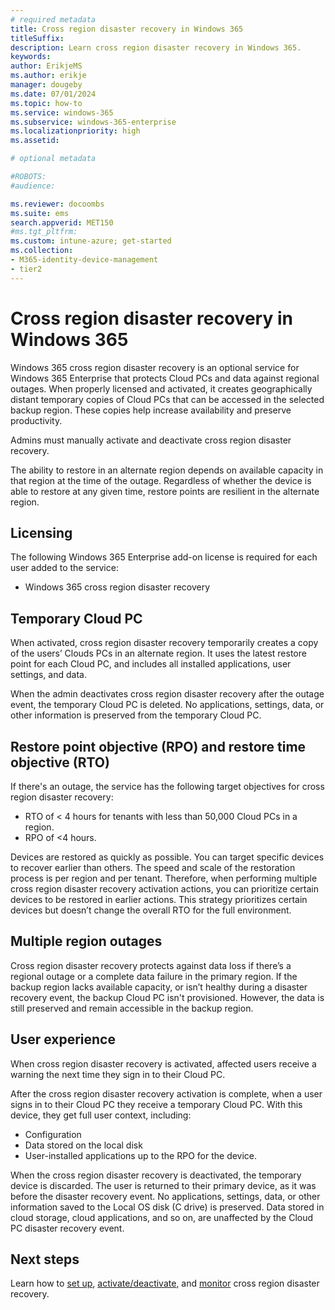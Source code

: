 ```yaml
---
# required metadata
title: Cross region disaster recovery in Windows 365
titleSuffix:
description: Learn cross region disaster recovery in Windows 365.
keywords:
author: ErikjeMS
ms.author: erikje
manager: dougeby
ms.date: 07/01/2024
ms.topic: how-to
ms.service: windows-365
ms.subservice: windows-365-enterprise
ms.localizationpriority: high
ms.assetid: 

# optional metadata

#ROBOTS:
#audience:

ms.reviewer: docoombs
ms.suite: ems
search.appverid: MET150
#ms.tgt_pltfrm:
ms.custom: intune-azure; get-started
ms.collection:
- M365-identity-device-management
- tier2
---
```


# Cross region disaster recovery in Windows 365

Windows 365 cross region disaster recovery is an optional service for Windows 365 Enterprise that protects Cloud PCs and data against regional outages. When properly licensed and activated, it creates geographically distant temporary copies of Cloud PCs that can be accessed in the selected backup region. These copies help increase availability and preserve productivity.

Admins must manually activate and deactivate cross region disaster recovery.

The ability to restore in an alternate region depends on available capacity in that region at the time of the outage. Regardless of whether the device is able to restore at any given time, restore points are resilient in the alternate region.

## Licensing

The following Windows 365 Enterprise add-on license is required for each user added to the service:

- Windows 365 cross region disaster recovery

## Temporary Cloud PC

When activated, cross region disaster recovery temporarily creates a copy of the users’ Clouds PCs in an alternate region. It uses the latest restore point for each Cloud PC, and includes all installed applications, user settings, and data.

When the admin deactivates cross region disaster recovery after the outage event, the temporary Cloud PC is deleted. No applications, settings, data, or other information is preserved from the temporary Cloud PC.

## Restore point objective (RPO) and restore time objective (RTO)

If there's an outage, the service has the following target objectives for cross region disaster recovery:

- RTO of < 4 hours for tenants with less than 50,000 Cloud PCs in a region.
- RPO of <4 hours.

Devices are restored as quickly as possible. You can target specific devices to recover earlier than others. The speed and scale of the restoration process is per region and per tenant. Therefore, when performing multiple cross region disaster recovery activation actions, you can prioritize certain devices to be restored in earlier actions. This strategy prioritizes certain devices but doesn’t change the overall RTO for the full environment.

## Multiple region outages

Cross region disaster recovery protects against data loss if there’s a regional outage or a complete data failure in the primary region. If the backup region lacks available capacity, or isn’t healthy during a disaster recovery event, the backup Cloud PC isn't provisioned. However, the data is still preserved and remain accessible in the backup region.

## User experience

When cross region disaster recovery is activated, affected users receive a warning the next time they sign in to their Cloud PC.

After the cross region disaster recovery activation is complete, when a user signs in to their Cloud PC they receive a temporary Cloud PC. With this device, they get full user context, including:

- Configuration
- Data stored on the local disk
- User-installed applications up to the RPO for the device.

When the cross region disaster recovery is deactivated, the temporary device is discarded. The user is returned to their primary device, as it was before the disaster recovery event. No applications, settings, data, or other information saved to the Local OS disk (C drive) is preserved. Data stored in cloud storage, cloud applications, and so on, are unaffected by the Cloud PC disaster recovery event.

<!-- ########################## -->
## Next steps

Learn how to [set up](cross-region-disaster-recovery-set-up.md), [activate/deactivate](cross-region-disaster-recovery-activate.md), and [monitor](cross-region-disaster-recovery-report.md) cross region disaster recovery.
